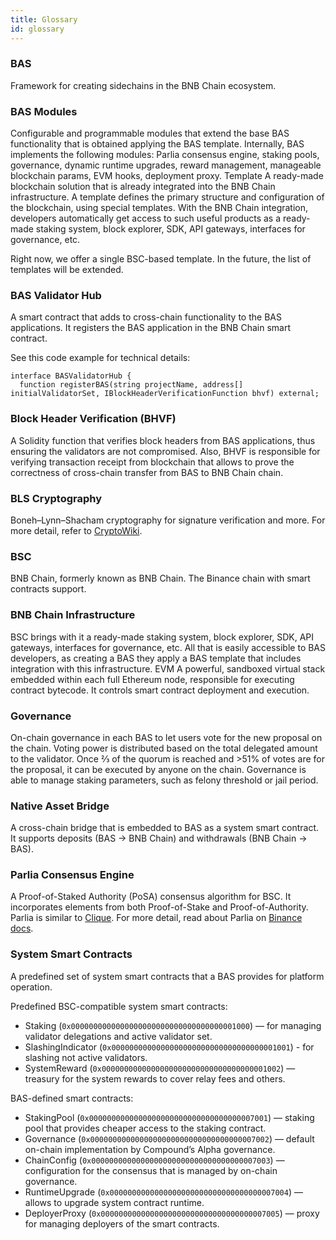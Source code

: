 ```yaml
---
title: Glossary
id: glossary
---
```


### BAS
Framework for creating sidechains in the BNB Chain ecosystem. 

### BAS Modules
Configurable and programmable modules that extend the base BAS functionality that is obtained applying the BAS template. Internally, BAS implements the following modules: Parlia consensus engine, staking pools, governance, dynamic runtime upgrades, reward management, manageable blockchain params, EVM hooks, deployment proxy. 
Template
A ready-made blockchain solution that is already integrated into the BNB Chain infrastructure. A template defines the primary structure and configuration of the blockchain, using special templates. With the BNB Chain integration, developers automatically get access to such useful products as a ready-made staking system, block explorer, SDK, API gateways, interfaces for governance, etc. 

Right now, we offer a single BSC-based template. In the future, the list of templates will be extended.

### BAS Validator Hub
A smart contract that adds to cross-chain functionality to the BAS applications. It registers the BAS application in the BNB Chain smart contract.

See this code example for technical details:
```
interface BASValidatorHub {
  function registerBAS(string projectName, address[] initialValidatorSet, IBlockHeaderVerificationFunction bhvf) external;
```

### Block Header Verification (BHVF)
A Solidity function that verifies block headers from BAS applications, thus ensuring the validators are not compromised. Also, BHVF is responsible for verifying transaction receipt from blockchain that allows to prove the correctness of cross-chain transfer from BAS to BNB Chain chain.

### BLS Cryptography
Boneh–Lynn–Shacham cryptography for signature verification and more. For more detail, refer to [CryptoWiki](https://cryptography.fandom.com/wiki/BLS_(cryptography)).

### BSC
BNB Chain, formerly known as BNB Chain. The Binance chain with smart contracts support. 

### BNB Chain Infrastructure
BSC brings with it a ready-made staking system, block explorer, SDK, API gateways, interfaces for governance, etc. All that is easily accessible to BAS developers, as creating a BAS they apply a BAS template that includes integration with this infrastructure.
EVM
A powerful, sandboxed virtual stack embedded within each full Ethereum node, responsible for executing contract bytecode. It controls smart contract deployment and execution.

### Governance
On-chain governance in each BAS to let users vote for the new proposal on the chain. 
Voting power is distributed based on the total delegated amount to the validator. 
Once ⅔ of the quorum is reached and >51% of votes are for the proposal, it can be executed by anyone on the chain. 
Governance is able to manage staking parameters, such as felony threshold or jail period.

### Native Asset Bridge
A cross-chain bridge that is embedded to BAS as a system smart contract. 
It supports deposits (BAS -> BNB Chain) and withdrawals (BNB Chain -> BAS).

### Parlia Consensus Engine
A Proof-of-Staked Authority (PoSA) consensus algorithm for BSC. 
It incorporates elements from both Proof-of-Stake and Proof-of-Authority. Parlia is similar to [Clique](https://ethereum-magicians.org/t/eip-225-clique-proof-of-authority-consensus-protocol/1853).
For more detail, read about Parlia on [Binance docs](https://docs.binance.org/smart-chain/guides/concepts/consensus.html#consensus-protocol).

### System Smart Contracts
A predefined set of system smart contracts that a BAS provides for platform operation. 

Predefined BSC-compatible system smart contracts:

* Staking (`0x0000000000000000000000000000000000001000`) — for managing validator delegations and active validator set.
* SlashingIndicator (`0x0000000000000000000000000000000000001001`) - for slashing not active validators.
* SystemReward (`0x0000000000000000000000000000000000001002`) — treasury for the system rewards to cover relay fees and others.

BAS-defined smart contracts:
* StakingPool (`0x0000000000000000000000000000000000007001`) — staking pool that provides cheaper access to the staking contract.
* Governance (`0x0000000000000000000000000000000000007002`) — default on-chain implementation by Compound’s Alpha governance.
* ChainConfig (`0x0000000000000000000000000000000000007003`) — configuration for the consensus that is managed by on-chain governance.
* RuntimeUpgrade (`0x0000000000000000000000000000000000007004`) — allows to upgrade system contract runtime.
* DeployerProxy (`0x0000000000000000000000000000000000007005`) — proxy for managing deployers of the smart contracts.